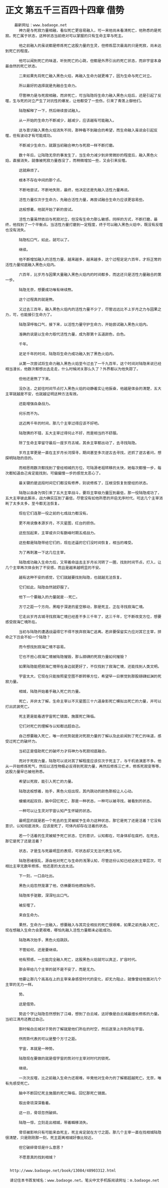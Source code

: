 # 正文 第五千三百四十四章 借势
        最新网址：www.badaoge.net
          神力是与死寂力量相融，看似死亡更容易融入，可一来他尚未看清死亡，他熟悉的是死寂。死亡属于状态，这种状态当前绝对可以掌握的只有生命主宰与死主。
      
          他之前融入的虽说都是修炼死亡这股力量的生灵，但修炼层次最高的只是死寂，尚未达到死亡的程度。
      
          他可以闻到死亡的味道，听到死亡的心跳，但都是外界引出的死亡状态，而非宇宙本身最自然的死亡状态。
      
          二来如果先将死亡融入黑色火焰，再融入生命力就更难了，因为生命与死亡对立。
      
          所以最好的选择就是先融合生命力。
      
          尽管神力是与死寂相融，而非死亡，可当陆隐将生命力融入黑色火焰后，还是引起了反噬，生与死的对立产生了对抗性的爆发，让他都受了一些伤，引来了青莲上御他们。
      
          陆隐解释了一下，然后继续尝试融入。
      
          从一开始的生命力不断减少，越减少，应该越有可能融入。
      
          这与意识融入黑色火焰消失不同，那种看不到融合的希望，而生命融入虽说会引起反噬，但有波动才有可能成功。
      
          不断减少生命力，就跟当初融合神力与死寂一样不断打磨。
      
          数十年后，让陆隐无奈的事发生了，当生命力减少到非常微妙的程度后，融入黑色火焰，直接消失，就像被死寂力量吞没了，而稍微增加一些，又会引来反噬。
      
          这就麻烦了。
      
          根本不存在中间的那个点。
      
          不断地尝试，不断地失败，最终，他决定还是先融入活性力量再说。
      
          活性力量仅次于生命力，先融合活性力量，再尝试融合生命力应该更容易些。
      
          这般想着，他就开始了新的尝试。
      
          活性力量虽然依旧与死寂对立，但没有生命力那么敏感，同样的方式，不断打磨，最终，他找到了一个平衡点。当活性力量打磨到一定程度，终于可以融入黑色火焰中，既没有反噬也没有消失。
      
          陆隐松口气，如此，就可以了。
      
          继续。
      
          他不断增加融入的活性力量，越来越多，越来越多，这个过程足足六百年，才将正常的活性力量彻底融入黑色火焰内。
      
          六百年，比岁月与因果大量融入黑色火焰内的时间都多，而这还只是活性力量融合的第一步。
      
          陆隐无奈，想要成功唯有继续熬。
      
          这个过程真的就是熬。
      
          又过去三百年，融入黑色火焰内的活性力量不少了，尽管远远比不上岁月之力与因果之力，可，也能接引生命力了。
      
          陆隐深呼吸口气，接下来，以活性力量守护生命力，开始尝试融入黑色火焰内。
      
          准确的说是以生命力取代活性力量，成为那第十五道颜色，白色。
      
          千年。
      
          足足千年的时间，陆隐将生命力成功融入到了黑色火焰内。
      
          从第一次尝试将生命力融入黑色火焰至今过去了一千九百年，这个时间对陆隐来说已经相当漫长，他数次都想出去走走，什么时候闭关那么久了？外界都以为他失踪了。
      
          但他还是熬了下来。
      
          没办法，之前往时间节点打入黑色火焰的动静着实让他振奋，他越是体会的清楚，五大主宰就越是不安，也就越证明这种方法有效。
      
          还能增强自身战力。
      
          何乐而不为。
      
          这近两千年的时间，那几个主宰过得应该不好吧。
      
          陆隐猜的不错，五大主宰过得何止不好，而是相当的不舒服。
      
          除了生命主宰留守最后一座岁月古城，其余主宰都出动了，去寻找陆隐。
      
          岁月主宰更是一直在主岁月长河探寻，期间甚至多次逆古去寻找，还抓了逆古者问，想探明陆隐的目的。
      
          而相思雨数次都找到了曾经相城的方位，可陆源老祖转移的太快，她每次都慢一步，每次都知道自己肯定能找到，可偏偏慢一步的感觉太恶心了。
      
          最关键的是这段时间它们都没有修养，别说修炼了，压根没恢复到曾经的状态。
      
          陆隐以自身为饵引来了五大主宰战斗，要将主宰级力量压到最低，那一役陆隐成功了，五大主宰彼此厮杀，战力确实压到了最低，尽管没有如他所愿的开启无序时代，可这几个主宰消耗了太多太多，至今都无法恢复。
      
          现在它们连那一役之前的七成战力都没有。
      
          更不用说像本源岁月，不灭星图，红台的损伤。
      
          这些加起来，主宰或许只有巅峰时期五成战力。
      
          这些都是陆隐带给它们的，现在还逼的它们没时间恢复，相当的难受。
      
          为了再刺激一下这几位主宰。
      
          陆隐成功融入生命力后，又带着命运去主岁月长河转了一圈，找到时间节点，打入，让几个主宰再次体会到了不安感，而且是越来越明显的不安。
      
          越有这种不安的感觉，它们就越要找到陆隐，也就越无法恢复。
      
          它们如此，陆隐自然就舒服了。
      
          他下一个要融入的力量就是--死亡。
      
          方寸之距一个方向，黑暗于深邃的星空移动，那是死主，正在寻找寂海亡境。
      
          它走出岁月古城寻找寂海亡境已经差不多三千年了，这三千年，它不断改变方位，想要感受寂海亡境所在。
      
          当初与陆隐的遭遇战逼得它不得不放弃寂海亡逃离。若非要保留实力应对其它主宰，拼命之下岂会不如一个陆隐？
      
          而今想找到寂海亡境不容易。
      
          它也不担心寂海亡境被陆隐摧毁，那么磅礴的死寂力量如何摧毁？
      
          如果陆隐能把寂海亡境带在身边就更好了，不仅找到了寂海亡境，还能找到人类文明。
      
          宇宙太大，它现在只能按照星空图不断转移方位，希望早一日察觉到那股磅礴如渊的死寂力量。
      
          相城，陆隐开始着手融入死亡的力量。
      
          死亡，并非太了解，生命主宰以不灭星图三十六道身影死亡模拟出死亡的力量，并可以打出武装死亡。
      
          死主更是能看透宇宙死亡镜面，施展死亡降临。
      
          它们对死亡的理解与认知都远超自己。
      
          自己想要融入死亡，唯一的优势就是对死寂力量的了解以及此前闻到了死亡的味道，感受过死亡的破坏力。
      
          当初正是借助死亡的破坏力才将神力与死寂彻底融合。
      
          而对于死寂力量，陆隐可以说对其了解程度应该仅次于死主了，与千机诡演差不多。他从一开始修炼死气，然后以活性物极必反得到死寂力量，再然后修炼三亡术，修炼死寂变等等，这股力量早已被他熟悉。
      
          希望以死寂，能引入死亡的力量。
      
          陆隐这般想着，抬手，黑色火焰出现，其内跳动的颜色那般让人心动。
      
          缓缓闭起双目，脑中回忆死亡，那是一种状态，一种可以被寻找，被看到的状态。
      
          一种可以让生灵对宇宙认知产生怀疑的状态。
      
          最明显的就是若一个死去的生灵被赋予生命力这种状态，那它是死了还是活着？它没有意识，认知彻底消失，应该是死了，可体内却存在活着的状态。
      
          若一个活着的生灵被赋予死亡状态，它的意识，认知都在，可身体却在腐朽，在死去，那它是死了还是活着？
      
          状态，才是生与死最明显的表现，可状态却又无法代表生与死。
      
          陆隐思绪很乱，源自他对死亡与生命的浅薄认知，尽管这份认知已经达到主宰层次，可相比主宰无数年修炼，他还差的太远太远。
      
          下一刻，一口血吐出。
      
          黑色火焰忽然笼罩了他，仿佛要将他燃烧殆尽。
      
          陆隐挥手驱散，深深吐出口气。
      
          被反噬了。
      
          来自生命力。
      
          果然，生命力一旦融入，想要融入与其完全相反的死亡很艰难，如果之前先融入死亡，现在想融入生命力会更艰难，哪怕先融入活性力量都未必能成功。
      
          陆隐再次抬手，黑色火焰跳跃。
      
          不管如何，还是要继续。
      
          他有预感，一旦能完全融入死亡，这股黑色火焰就可以真正，扩容时代。
      
          那会带给几个主宰的就不是不安了，而是无力。
      
          他要让那几个高高在上的主宰亲身感受时代的变化，却无力阻止，就像曾经他面对几个主宰的无力一样。
      
          势。
      
          这是借势。
      
          势这个字让陆隐忽然想到了江峰，想到了白云城，这好像是白云城最擅长修炼的力量。当初江清月还教过自己。
      
          那时候白云城对于势的了解就是他们所在的时空，然后逐渐上升到所在宇宙。
      
          然而势代表的可以是整个方寸之距。
      
          宇宙，本就是一种势。
      
          陆隐现在要做的就是借宇宙的势对付主宰对时代的锁死。
      
          继续。
      
          一次次反噬，比之前融入生命力还艰难，毕竟他对生命力的了解都超越死亡。无奈，唯有先感受死亡。
      
          脑中不断回忆死主施展的死亡降临，回忆那死亡镜面。
      
          取出骨埙深深看着。
      
          这一日，骨埙忽然破碎。
      
          陆隐一惊，立刻走出相城，带着瞬移消失。
      
          骨埙被影响只有可能来自死主，死主肯定就在方寸之距。那几个主宰一直在找相城陆隐很清楚，只是刚刚那一刻，死主距离相城好像比较近。
      
          但它破碎骨埙是什么意思？
      
          不愿意真的找到相城？
      
      
      http://www.badaoge.net/book/13084/48903312.html
      
      请记住本书首发域名：www.badaoge.net。笔尖中文手机版阅读网址：m.badaoge.net